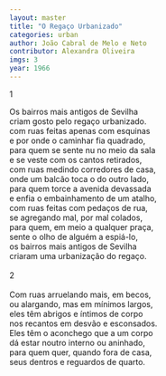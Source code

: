 ```yaml
---
layout: master
title: "O Regaço Urbanizado"
categories: urban
author: João Cabral de Melo e Neto
contributor: Alexandra Oliveira
imgs: 3
year: 1966
---
```


1  
  
Os bairros mais antigos de Sevilha  
criam gosto pelo regaço urbanizado.  
com ruas feitas apenas com esquinas  
e por onde o caminhar fia quadrado,  
para quem se sente nu no meio da sala  
e se veste com os cantos retirados,  
com ruas medindo corredores de casa,  
onde um balcão toca o do outro lado,  
para quem torce a avenida devassada  
e enfia o embainhamento de um atalho,  
com ruas feitas com pedaços de rua,  
se agregando mal, por mal colados,  
para quem, em meio a qualquer praça,  
sente o olho de alguém a espiá-lo,  
os bairros mais antigos de Sevilha  
criaram uma urbanização do regaço.  
   
2  
   
Com ruas arruelando mais, em becos,  
ou alargando, mas em mínimos largos,  
eles têm abrigos e íntimos de corpo  
nos recantos em desvão e esconsados.  
Eles têm o aconchego que a um corpo  
dá estar noutro interno ou aninhado,  
para quem quer, quando fora de casa,  
seus dentros e reguardos de quarto.  
 
